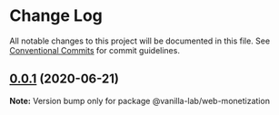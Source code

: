 # Change Log

All notable changes to this project will be documented in this file.
See [Conventional Commits](https://conventionalcommits.org) for commit guidelines.

## [0.0.1](https://github.com/vanilla-wm/vanilla-plugins/compare/v0.0.2...v0.0.1) (2020-06-21)

**Note:** Version bump only for package @vanilla-lab/web-monetization

